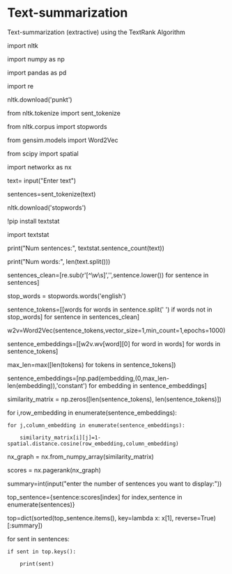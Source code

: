# Text-summarization
Text-summarization (extractive) using the TextRank Algorithm

import nltk

import numpy as np

import pandas as pd

import re

nltk.download('punkt')

from nltk.tokenize import sent_tokenize

from nltk.corpus import stopwords

from gensim.models import Word2Vec

from scipy import spatial

import networkx as nx


text= input("Enter text")


sentences=sent_tokenize(text)

nltk.download('stopwords')

!pip install textstat

import textstat

print("Num sentences:", textstat.sentence_count(text))

print("Num words:", len(text.split()))

sentences_clean=[re.sub(r'[^\w\s]','',sentence.lower()) for sentence in sentences]

stop_words = stopwords.words('english')

sentence_tokens=[[words for words in sentence.split(' ') if words not in stop_words] for sentence in sentences_clean]

w2v=Word2Vec(sentence_tokens,vector_size=1,min_count=1,epochs=1000)

sentence_embeddings=[[w2v.wv[word][0] for word in words] for words in sentence_tokens]

max_len=max([len(tokens) for tokens in sentence_tokens])

sentence_embeddings=[np.pad(embedding,(0,max_len-len(embedding)),'constant') for embedding in sentence_embeddings]

similarity_matrix = np.zeros([len(sentence_tokens), len(sentence_tokens)])

for i,row_embedding in enumerate(sentence_embeddings):
    
    for j,column_embedding in enumerate(sentence_embeddings):
        
        similarity_matrix[i][j]=1-spatial.distance.cosine(row_embedding,column_embedding)

nx_graph = nx.from_numpy_array(similarity_matrix)

scores = nx.pagerank(nx_graph)


summary=int(input("enter the number of sentences you want to display:"))

top_sentence={sentence:scores[index] for index,sentence in enumerate(sentences)}

top=dict(sorted(top_sentence.items(), key=lambda x: x[1], reverse=True)[:summary])

for sent in sentences:
    
    if sent in top.keys():
        
        print(sent)
